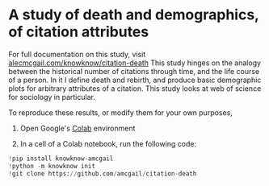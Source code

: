# A study of death and demographics, of citation attributes

For full documentation on this study, visit [alecmcgail.com/knowknow/citation-death](http://alecmcgail.com/knowknow/citation-death) This study hinges on the analogy between the historical number of citations through time, and the life course of a person. In it I define death and rebirth, and produce basic demographic plots for arbitrary attributes of a citation. This study looks at web of science for sociology in particular.

To reproduce these results, or modify them for your own purposes, 
1. Open Google's [Colab](colab.research.google.com) environment

2. In a cell of a Colab notebook, run the following code:
```python
!pip install knowknow-amcgail
!python -m knowknow init
!git clone https://github.com/amcgail/citation-death
```
